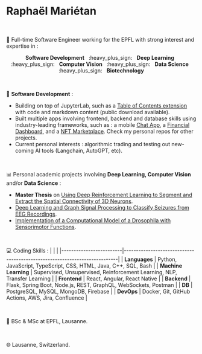 <h1>Raphaël Mariétan</h1>

</br>

📌 Full-time Software Engineer working for the EPFL with strong interest and expertise in :

<p align="center"><b>Software Development</b> &nbsp; :heavy_plus_sign: &nbsp; <b>Deep Learning</b> &nbsp; :heavy_plus_sign: &nbsp; <b>Computer Vision</b> &nbsp; :heavy_plus_sign: &nbsp; <b>Data Science</b> &nbsp; :heavy_plus_sign: &nbsp; <b>Biotechnology</b></p>

</br>

📁 <b>Software Development</b> :

- Building on top of JupyterLab, such as a <a href='https://github.com/jupyterlab-contrib/jupyterlab-code-toc'>Table of Contents extension</a> with code and markdown content (public download available).
- Built multiple apps involving frontend, backend and database skills using industry-leading frameworks, such as : a mobile <a href="https://github.com/Rmarieta/ChatAppReactNative">Chat App</a>, a <a href='https://github.com/Rmarieta/FullStackDashboard'>Financial Dashboard</a>, and a <a href='https://github.com/Rmarieta/NFTMarketPlace'>NFT Marketplace</a>. Check my personal repos for other projects.
- Current personal interests : algorithmic trading and testing out new-coming AI tools (Langchain, AutoGPT, etc).

</br>

📊 Personal academic projects involving <b>Deep Learning, Computer Vision</b> and/or <b>Data Science</b> :

- <b>Master Thesis</b> on <a href='https://github.com/Rmarieta/3DNeuronDeepReinfLearning'>Using Deep Reinforcement Learning to Segment and Extract the Spatial Connectivity of 3D Neurons</a>. 
- <a href='https://github.com/Rmarieta/LTS4'>Deep Learning and Graph Signal Processing to Classify Seizures from EEG Recordings</a>.
- <a href='https://github.com/Rmarieta/NeuroDrosophila'>Implementation of a Computational Model of a Drosophila with Sensorimotor Functions</a>.

</br>

💻 Coding Skills :
|                         |                                                                           |
|-------------------------|---------------------------------------------------------------------------|
| <b>Languages</b>        | Python, JavaScript, TypeScript, CSS, HTML, Java, C++, SQL, Bash           |
| <b>Machine Learning</b> | Supervised, Unsupervised, Reinforcement Learning, NLP, Transfer Learning  |
| <b>Frontend</b>         | React, Angular, React Native                                              |
| <b>Backend</b>          | Flask, Spring Boot, Node.js, REST, GraphQL, WebSockets, Postman           |
| <b>DB</b>               | PostgreSQL, MySQL, MongoDB, Firebase                                      |
| <b>DevOps</b>           | Docker, Git, GitHub Actions, AWS, Jira, Confluence                        |

</br>

📜 BSc & MSc at EPFL, Lausanne.

</br>

🌐 Lausanne, Switzerland.



